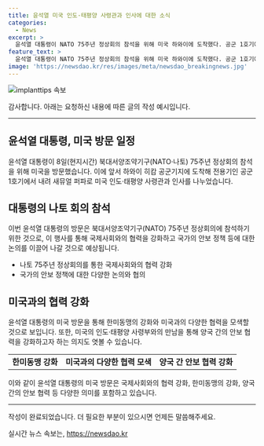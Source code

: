 ```yaml
---
title: 윤석열 미국 인도·태평양 사령관과 인사에 대한 소식
categories:
  - News
excerpt: >
  윤석열 대통령이 NATO 75주년 정상회의 참석을 위해 미국 하와이에 도착했다. 공군 1호기에서 내려 나온 후 미국 인도·태평양 사령관과 인사를 나누고 있는 사진.
feature_text: >
  윤석열 대통령이 NATO 75주년 정상회의 참석을 위해 미국 하와이에 도착했다. 공군 1호기에서 내려 나온 후 미국 인도·태평양 사령관과 인사를 나누고 있는 사진.
image: 'https://newsdao.kr/res/images/meta/newsdao_breakingnews.jpg'
---
```


<p><img src="https://newsdao.kr/res/images/meta/newsdao_breakingnews.jpg" alt="implanttips 속보" /></p>

<p>감사합니다. 아래는 요청하신 내용에 따른 글의 작성 예시입니다.</p>

<hr />

<h2 data-ke-size="size26">윤석열 대통령, 미국 방문 일정</h2>

<p>윤석열 대통령이 8일(현지시간) 북대서양조약기구(NATO·나토) 75주년 정상회의 참석을 위해 미국을 방문했습니다. 이에 앞서 하와이 히캄 공군기지에 도착해 전용기인 공군 1호기에서 내려 새뮤얼 퍼파로 미국 인도·태평양 사령관과 인사를 나누었습니다.</p>

<p data-ke-size="size16"></p>

<h2 data-ke-size="size26">대통령의 나토 회의 참석</h2>

<p>이번 윤석열 대통령의 방문은 북대서양조약기구(NATO) 75주년 정상회의에 참석하기 위한 것으로, 이 행사를 통해 국제사회와의 협력을 강화하고 국가의 안보 정책 등에 대한 논의를 이끌어 나갈 것으로 예상됩니다.</p>

<ul>
  <li>나토 75주년 정상회의를 통한 국제사회와의 협력 강화</li>
  <li>국가의 안보 정책에 대한 다양한 논의와 협의</li>
</ul>

<p data-ke-size="size16"></p>

<h2 data-ke-size="size26">미국과의 협력 강화</h2>

<p>윤석열 대통령의 미국 방문을 통해 한미동맹의 강화와 미국과의 다양한 협력을 모색할 것으로 보입니다. 또한, 미국의 인도·태평양 사령부와의 만남을 통해 양국 간의 안보 협력을 강화하고자 하는 의지도 엿볼 수 있습니다.</p>

<table>
  <tr>
    <td style="text-align: center; height: 17px;"><b>한미동맹 강화</b></td>
    <td style="text-align: center; height: 17px;"><b>미국과의 다양한 협력 모색</b></td>
    <td style="text-align: center; height: 17px;"><b>양국 간 안보 협력 강화</b></td>
  </tr>
</table>

<p data-ke-size="size16"></p>

<p>이와 같이 윤석열 대통령의 미국 방문은 국제사회와의 협력 강화, 한미동맹의 강화, 양국 간의 안보 협력 등 다양한 의미를 포함하고 있습니다.</p>

<p data-ke-size="size16"></p>

<hr />

<p>작성이 완료되었습니다. 더 필요한 부분이 있으시면 언제든 말씀해주세요.</p>
실시간 뉴스 속보는, <a href="https://newsdao.kr" rel="dofollow">https://newsdao.kr</a>


